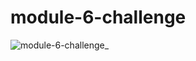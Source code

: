 # module-6-challenge

![module-6-challenge_](https://user-images.githubusercontent.com/103446408/174220834-dee62749-1c25-4357-bb91-011181d0cd32.png)
